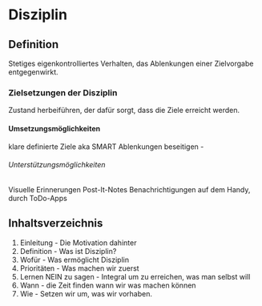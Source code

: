 # Disziplin

## Definition
Stetiges eigenkontrolliertes Verhalten, das Ablenkungen einer Zielvorgabe entgegenwirkt. 
### Zielsetzungen der Disziplin
Zustand herbeiführen, der dafür sorgt, dass die Ziele erreicht werden.

#### Umsetzungsmöglichkeiten
klare definierte Ziele aka SMART
Ablenkungen beseitigen - 

###### Unterstützungsmöglichkeiten
Visuelle Erinnerungen
Post-It-Notes
Benachrichtigungen auf dem Handy, durch ToDo-Apps


## Inhaltsverzeichnis

1. Einleitung - Die Motivation dahinter
2. Definition - Was ist Disziplin?
3. Wofür - Was ermöglicht Disziplin
4. Prioritäten - Was machen wir zuerst
5. Lernen NEIN zu sagen - Integral um zu erreichen, was man selbst will
6. Wann - die Zeit finden wann wir was machen können
7. Wie - Setzen wir um, was wir vorhaben.